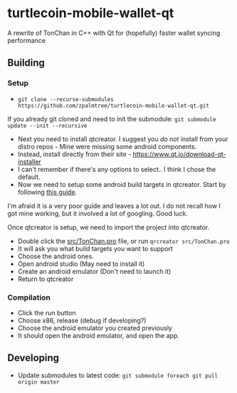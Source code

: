# turtlecoin-mobile-wallet-qt
A rewrite of TonChan in C++ with Qt for (hopefully) faster wallet syncing performance

## Building

### Setup

* `git clone --recurse-submodules https://github.com/zpalmtree/turtlecoin-mobile-wallet-qt.git`

If you already git cloned and need to init the submodule: `git submodule update --init --recursive`

* Next you need to install qtcreator. I suggest you *do not* install from your distro repos - Mine were missing some android components.
* Instead, install directly from their site - https://www.qt.io/download-qt-installer
* I can't remember if there's any options to select.. I think I chose the default.
* Now we need to setup some android build targets in qtcreator.
Start by following [this guide](https://doc.qt.io/qt-5/android-getting-started.html).

I'm afraid it is a very poor guide and leaves a lot out. I do not recall how I got mine working, but it involved a lot of googling. Good luck.

Once qtcreator is setup, we need to import the project into qtcreator.

* Double click the [src/TonChan.pro](src/TonChan.pro) file, or run `qrcreator src/TonChan.pro`
* It will ask you what build targets you want to support
* Choose the android ones.
* Open android studio (May need to install it)
* Create an android emulator (Don't need to launch it)
* Return to qtcreator

### Compilation

* Click the run button
* Choose x86, release (debug if developing?)
* Choose the android emulator you created previously
* It should open the android emulator, and open the app.

## Developing

* Update submodules to latest code: `git submodule foreach git pull origin master`
